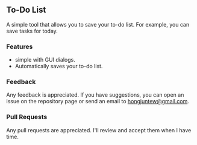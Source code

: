 ## To-Do List

A simple tool that allows you to save your to-do list. For example, you can save tasks for today.

### Features

* simple with GUI dialogs.
* Automatically saves your to-do list.

### Feedback

Any feedback is appreciated. If you have suggestions, you can open an issue on the repository page or send an email to hongjuntew@gmail.com.

### Pull Requests

Any pull requests are appreciated. I'll review and accept them when I have time.
